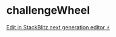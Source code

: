 # challengeWheel

[Edit in StackBlitz next generation editor ⚡️](https://stackblitz.com/~/github.com/ChrisOsprey/challengeWheel)